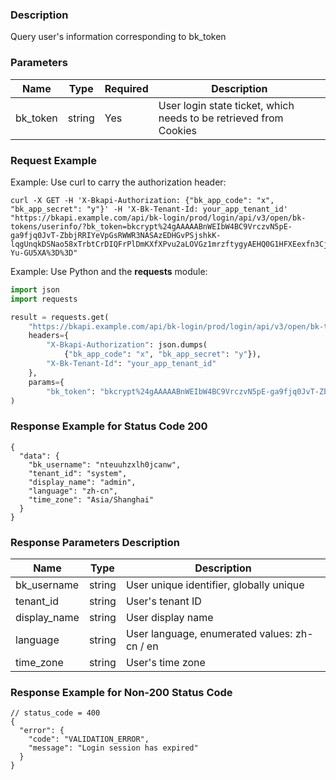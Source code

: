 ### Description

Query user's information corresponding to bk_token

### Parameters

| Name     | Type   | Required | Description                                                       |
|----------|--------|----------|-------------------------------------------------------------------|
| bk_token | string | Yes      | User login state ticket, which needs to be retrieved from Cookies |

### Request Example

Example: Use curl to carry the authorization header:

```shell
curl -X GET -H 'X-Bkapi-Authorization: {"bk_app_code": "x", "bk_app_secret": "y"}' -H 'X-Bk-Tenant-Id: your_app_tenant_id' "https://bkapi.example.com/api/bk-login/prod/login/api/v3/open/bk-tokens/userinfo/?bk_token=bkcrypt%24gAAAAABnWEIbW4BC9VrczvN5pE-ga9fjq0JvT-ZbbjRRIYeVpGsRWWR3NASAzEDHGvPSjshkK-lqgUnqkDSNao58xTrbtCrDIQFrPlDmKXfXPvu2aLOVGz1mrzftygyAEHQ0G1HFXEexfn3CjkwedW5j2-Yu-GU5XA%3D%3D"
```

Example: Use Python and the **requests** module:

``` python
import json
import requests

result = requests.get(
    "https://bkapi.example.com/api/bk-login/prod/login/api/v3/open/bk-tokens/userinfo/",
    headers={
        "X-Bkapi-Authorization": json.dumps(
            {"bk_app_code": "x", "bk_app_secret": "y"}),
        "X-Bk-Tenant-Id": "your_app_tenant_id"
    },
    params={
        "bk_token": "bkcrypt%24gAAAAABnWEIbW4BC9VrczvN5pE-ga9fjq0JvT-ZbbjRRIYeVpGsRWWR3NASAzEDHGvPSjshkK-lqgUnqkDSNao58xTrbtCrDIQFrPlDmKXfXPvu2aLOVGz1mrzftygyAEHQ0G1HFXEexfn3CjkwedW5j2-Yu-GU5XA%3D%3D"},
)
```

### Response Example for Status Code 200

```json5
{
  "data": {
    "bk_username": "nteuuhzxlh0jcanw",
    "tenant_id": "system",
    "display_name": "admin",
    "language": "zh-cn",
    "time_zone": "Asia/Shanghai"
  }
}

```

### Response Parameters Description

| Name         | Type   | Description                                  |
|--------------|--------|----------------------------------------------|
| bk_username  | string | User unique identifier, globally unique      |
| tenant_id    | string | User's tenant ID                             |
| display_name | string | User display name                            |
| language     | string | User language, enumerated values: zh-cn / en |
| time_zone    | string | User's time zone                             |

### Response Example for Non-200 Status Code

```json5
// status_code = 400
{
  "error": {
    "code": "VALIDATION_ERROR",
    "message": "Login session has expired"
  }
}
```
